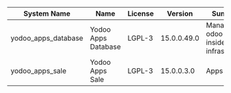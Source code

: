 | System Name | Name | License | Version | Summary | Price |
|---|---|---|---|---|---|
| yodoo_apps_database | Yodoo Apps Database | LGPL-3 | 15.0.0.49.0 | Manage all odoo apps inside your infrastructure |  |
| yodoo_apps_sale | Yodoo Apps Sale | LGPL-3 | 15.0.0.3.0 | Apps Sales |  |
